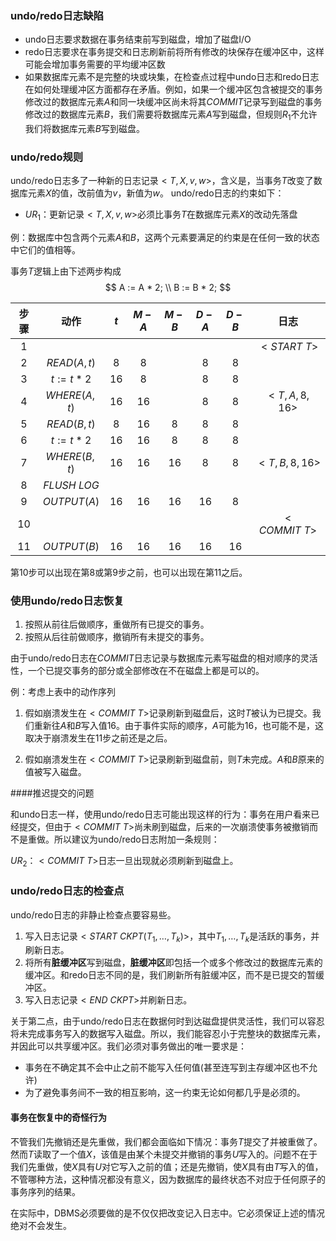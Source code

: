 ### undo/redo日志缺陷

* undo日志要求数据在事务结束前写到磁盘，增加了磁盘I/O
* redo日志要求在事务提交和日志刷新前将所有修改的块保存在缓冲区中，这样可能会增加事务需要的平均缓冲区数
* 如果数据库元素不是完整的块或块集，在检查点过程中undo日志和redo日志在如何处理缓冲区方面都存在矛盾。例如，如果一个缓冲区包含被提交的事务修改过的数据库元素$A$和同一块缓冲区尚未将其$COMMIT$记录写到磁盘的事务修改过的数据库元素$B$，我们需要将数据库元素$A$写到磁盘，但规则$R_1$不允许我们将数据库元素$B$写到磁盘。

### undo/redo规则

undo/redo日志多了一种新的日志记录$<T,X,v,w>$，含义是，当事务$T$改变了数据库元素$X$的值，改前值为$v$，新值为$w$。 undo/redo日志的约束如下：

* $UR_1$：更新记录$<T, X, v, w>$必须比事务$T$在数据库元素$X$的改动先落盘

例：数据库中包含两个元素$A$和$B$，这两个元素要满足的约束是在任何一致的状态中它们的值相等。

事务$T$逻辑上由下述两步构成
$$
A := A * 2; \\
B := B * 2;
$$

| 步骤 |     动作      | $t$  | $M-A$ | $M-B$ | $D-A$ | $D-B$ |      日志       |
| :--: | :-----------: | :--: | :---: | :---: | :---: | :---: | :-------------: |
| $1$  |               |      |       |       |       |       |  $<START\ T>$   |
| $2$  | $READ(A, t)$  | $8$  |  $8$  |       |  $8$  |  $8$  |                 |
| $3$  | $t := t * 2$  | $16$ |  $8$  |       |  $8$  |  $8$  |                 |
| $4$  | $WHERE(A, t)$ | $16$ | $16$  |       |  $8$  |  $8$  | $<T, A, 8, 16>$ |
| $5$  | $READ(B, t)$  | $8$  | $16$  |  $8$  |  $8$  |  $8$  |                 |
| $6$  | $t := t * 2$  | $16$ | $16$  |  $8$  |  $8$  |  $8$  |                 |
| $7$  | $WHERE(B, t)$ | $16$ | $16$  | $16$  |  $8$  |  $8$  | $<T, B, 8, 16>$ |
| $8$  | $FLUSH\ LOG$  |      |       |       |       |       |                 |
| $9$  |  $OUTPUT(A)$  | $16$ | $16$  | $16$  | $16$  |  $8$  |                 |
| $10$ |               |      |       |       |       |       |  $<COMMIT\ T>$  |
| $11$ |  $OUTPUT(B)$  | $16$ | $16$  | $16$  | $16$  | $16$  |                 |

 第$10$步可以出现在第$8$或第$9$步之前，也可以出现在第$11$之后。

### 使用undo/redo日志恢复

1. 按照从前往后做顺序，重做所有已提交的事务。
2. 按照从后往前做顺序，撤销所有未提交的事务。

由于undo/redo日志在$COMMIT$日志记录与数据库元素写磁盘的相对顺序的灵活性，一个已提交事务的部分或全部修改在不在磁盘上都是可以的。

例：考虑上表中的动作序列

1. 假如崩溃发生在$<COMMIT\ T>$记录刷新到磁盘后，这时$T$被认为已提交。我们重新往$A$和$B$写入值$16$。由于事件实际的顺序，$A$可能为$16$，也可能不是，这取决于崩溃发生在$11$步之前还是之后。

2. 假如崩溃发生在$<COMMIT\ T>$记录刷新到磁盘前，则$T$未完成。$A$和$B$原来的值被写入磁盘。

####推迟提交的问题

和undo日志一样，使用undo/redo日志可能出现这样的行为：事务在用户看来已经提交，但由于$<COMMIT\ T>$尚未刷到磁盘，后来的一次崩溃使事务被撤销而不是重做。所以建议为undo/redo日志附加一条规则：

$UR_2$：$<COMMIT\ T>$日志一旦出现就必须刷新到磁盘上。


### undo/redo日志的检查点

undo/redo日志的非静止检查点要容易些。

1. 写入日志记录$<START\ CKPT(T_1,\ldots,T_k)>$，其中$T_1, \ldots, T_k$是活跃的事务，并刷新日志。
2. 将所有**脏缓冲区**写到磁盘，**脏缓冲区**即包括一个或多个修改过的数据库元素的缓冲区。和redo日志不同的是，我们刷新所有脏缓冲区，而不是已提交的暂缓冲区。
3. 写入日志记录$<END\ CKPT>$并刷新日志。

关于第二点，由于undo/redo日志在数据何时到达磁盘提供灵活性，我们可以容忍将未完成事务写入的数据写入磁盘。所以，我们能容忍小于完整块的数据库元素，并因此可以共享缓冲区。我们必须对事务做出的唯一要求是：

* 事务在不确定其不会中止之前不能写入任何值(甚至连写到主存缓冲区也不允许)
* 为了避免事务间不一致的相互影响，这一约束无论如何都几乎是必须的。

#### 事务在恢复中的奇怪行为

不管我们先撤销还是先重做，我们都会面临如下情况：事务$T$提交了并被重做了。然而$T$读取了一个值$X$，该值是由某个未提交并撤销的事务$U$写入的。问题不在于我们先重做，使$X$具有$U$对它写入之前的值；还是先撤销，使$X$具有由$T$写入的值，不管哪种方法，这种情况都没有意义，因为数据库的最终状态不对应于任何原子的事务序列的结果。

在实际中，DBMS必须要做的是不仅仅把改变记入日志中。它必须保证上述的情况绝对不会发生。

